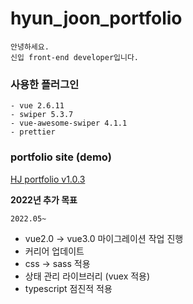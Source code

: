# hyun_joon_portfolio

```
안녕하세요.
신입 front-end developer입니다.

```

### 사용한 플러그인

```
- vue 2.6.11
- swiper 5.3.7
- vue-awesome-swiper 4.1.1
- prettier

```

### portfolio site (demo)

[HJ portfolio v1.0.3](https://haryan248.github.io/hyun_joon_portfolio/)

**2022년 추가 목표**

`2022.05~`

- vue2.0 → vue3.0 마이그레이션 작업 진행
- 커리어 업데이트
- css → sass 적용
- 상태 관리 라이브러리 (vuex 적용)
- typescript 점진적 적용
